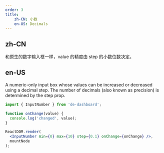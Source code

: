 ```yaml
---
order: 3
title:
    zh-CN: 小数
    en-US: Decimals
---
```


## zh-CN

和原生的数字输入框一样，value 的精度由 step 的小数位数决定。

## en-US

A numeric-only input box whose values can be increased or decreased using a decimal step. The number of decimals (also known as precision) is determined by the step prop.

````jsx
import { InputNumber } from 'de-dashboard';

function onChange(value) {
  console.log('changed', value);
}

ReactDOM.render(
  <InputNumber min={0} max={10} step={0.1} onChange={onChange} />,
  mountNode
);
````

